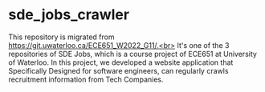 # sde_jobs_crawler
This repository is migrated from https://git.uwaterloo.ca/ECE651_W2022_G11/.<br>
It's one of the 3 repositories of SDE Jobs, which is a course project of ECE651 at University of Waterloo. In this project, we developed a website application that Specifically Designed for software engineers, can regularly crawls recruitment information from Tech Companies.
